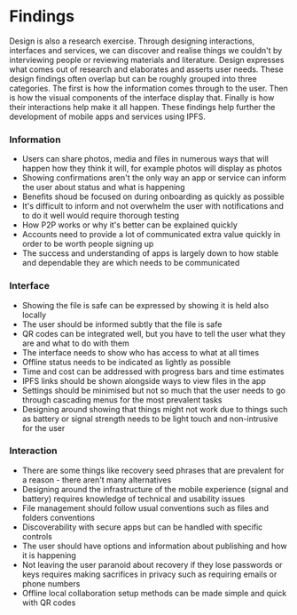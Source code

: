 # Findings

Design is also a research exercise. Through designing interactions, interfaces and services, we can discover and realise things we couldn't by interviewing people or reviewing materials and literature. Design expresses what comes out of research and elaborates and asserts user needs. These design findings often overlap but can be roughly grouped into three categories. The first is how the information comes through to the user. Then is how the visual components of the interface display that. Finally is how their interactions help make it all happen. These findings help further the development of mobile apps and services using IPFS.

### Information

* Users can share photos, media and files in numerous ways that will happen how they think it will, for example photos will display as photos
* Showing confirmations aren't the only way an app or service can inform the user about status and what is happening
* Benefits shoud be focused on during onboarding as quickly as possible
* It's difficult to inform and not overwhelm the user with notifications and to do it well would require thorough testing
* How P2P works or why it's better can be explained quickly
* Accounts need to provide a lot of communicated extra value quickly in order to be worth people signing up
* The success and understanding of apps is largely down to how stable and dependable they are which needs to be communicated

### Interface

* Showing the file is safe can be expressed by showing it is held also locally
* The user should be informed subtly that the file is safe
* QR codes can be integrated well, but you have to tell the user what they are and what to do with them
* The interface needs to show who has access to what at all times
* Offline status needs to be indicated as lightly as possible
* Time and cost can be addressed with progress bars and time estimates
* IPFS links should be shown alongside ways to view files in the app
* Settings should be minimised but not so much that the user needs to go through cascading menus for the most prevalent tasks
* Designing around showing that things might not work due to things such as battery or signal strength needs to be light touch and non-intrusive for the user

### Interaction

* There are some things like recovery seed phrases that are prevalent for a reason - there aren't many alternatives
* Designing around the infrastructure of the mobile experience \(signal and battery\) requires knowledge of technical and usability issues
* File management should follow usual conventions such as files and folders conventions
* Discoverability with secure apps but can be handled with specific controls
* The user should have options and information about publishing and how it is happening
* Not leaving the user paranoid about recovery if they lose passwords or keys requires making sacrifices in privacy such as requiring emails or phone numbers
* Offline local collaboration setup methods can be made simple and quick with QR codes

